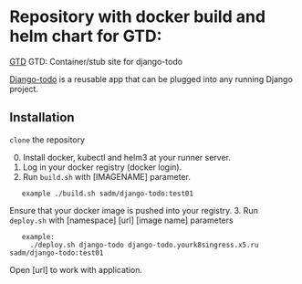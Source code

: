 # Repository with docker build and helm chart for GTD:

[GTD](https://github.com/shacker/gtd) GTD: Container/stub site for django-todo

[Django-todo](https://github.com/shacker/django-todo) is a reusable app that can be plugged into any
running Django project.

## Installation

`clone` the repository

0. Install docker, kubectl and helm3 at your runner server.
1. Log in your docker registry (docker login).
2. Run `build.sh` with [IMAGENAME] parameter.
```
   example ./build.sh sadm/django-todo:test01
```
   Ensure that your docker image is pushed into your registry.
3. Run `deploy.sh` with [namespace] [url] [image name] parameters
```
   example:
     ./deploy.sh django-todo django-todo.yourk8singress.x5.ru sadm/django-todo:test01
```
   Open [url] to work with application.
